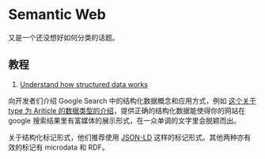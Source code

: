 Semantic Web
===

又是一个还没想好如何分类的话题。

## 教程

1. [Understand how structured data works](https://developers.google.com/search/docs/guides/intro-structured-data)

向开发者们介绍 Google Search 中的结构化数据概念和应用方式，例如 [这个关于 type 为 Ariticle 的数据类型的介绍](https://developers.google.com/search/docs/data-types/article)，提供正确的结构化数据能使得你的网站在 google 搜索结果里有富媒体的展示形式，在一众单调的文字里会脱颖而出。

关于结构化标记形式，他们推荐使用 [JSON-LD](https://www.wikiwand.com/en/JSON-LD) 这样的标记形式。其他两种亦有效的标记有 microdata 和 RDF。